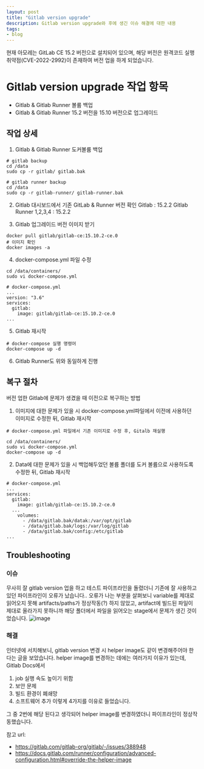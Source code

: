 ```yaml
---
layout: post
title: "Gitlab version upgrade"
description: Gitlab version upgrade와 후에 생긴 이슈 해결에 대한 내용
tags:
- blog
---
```


현재 아모레는 GitLab CE 15.2 버전으로 설치되어 있으며, 해당 버전은 원격코드 실행 취약점(CVE-2022-2992)이 존재하여 버전 업을 하게 되었습니다.


# Gitlab version upgrade 작업 항목
- Gitlab & Gitlab Runner  볼륨 백업
- Gitlab & Gitlab Runner  15.2 버전을 15.10 버전으로 업그레이드

## 작업 상세
1. Gitlab & Gitlab Runner 도커볼륨 백업
```
# gitlab backup
cd /data
sudo cp -r gitlab/ gitlab.bak

# gitlab runner backup
cd /data
sudo cp -r gitlab-runner/ gitlab-runner.bak
```

2. Gitlab 대시보드에서 기존 GitLab & Runner 버전 확인
Gitlab : 15.2.2
Gitlab Runner 1,2,3,4 : 15.2.2

3. Gitlab 업그레이드 버전 이미지 받기
```
docker pull gitlab/gitlab-ce:15.10.2-ce.0
# 이미지 확인
docker images -a
```

4. docker-compose.yml 파일 수정
```
cd /data/containers/
sudo vi docker-compose.yml

# docker-compose.yml
...
version: "3.6"
services:
  gitlab:
    image: gitlab/gitlab-ce:15.10.2-ce.0
...
```

5. Gitlab 재시작
```
# docker-compose 실행 명령어
docker-compose up -d
```

6. Gitlab Runner도 위와 동일하게 진행


## 복구 절차
버전 업한 Gitlab에 문제가 생겼을 때 이전으로 복구하는 방법

1. 이미지에 대한 문제가 있을 시
docker-compose.yml파일에서 이전에 사용하던 이미지로 수정한 뒤, Gitlab 재시작
```
# docker-compose.yml 파일에서 기존 이미지로 수정 후, Gitalb 재실행

cd /data/containers/
sudo vi docker-compose.yml
docker-compose up -d
```

2. Data에 대한 문제가 있을 시
백업해두었던 볼륨 폴더를 도커 볼륨으로 사용하도록 수정한 뒤, Gitlab 재시작
```
# docker-compose.yml
...
services:
  gitlab:
    image: gitlab/gitlab-ce:15.10.2-ce.0
  ...
    volumes:
      - /data/gitlab.bak/datak:/var/opt/gitlab
      - /data/gitlab.bak/logs:/var/log/gitlab
      - /data/gitlab.bak/config:/etc/gitlab
...
```


## Troubleshooting
### 이슈
무사히 잘 gitlab version 업을 하고 테스트 파이프라인을 돌렸더니 기존에 잘 사용하고 있던 파이프라인이 오류가 났습니다..
오류가 나는 부분을 살펴보니 variable를 제대로 읽어오지 못해 artifacts/paths가 정상작동(?) 하지 않았고, 
artifact에 빌드된 파일이 제대로 올라가지 못하니까 해당 폴더에서 파일을 읽어오는 stage에서 문제가 생긴 것이었습니다.
![image](https://user-images.githubusercontent.com/32283544/234451235-d5614865-061a-46db-bb3c-ccec66c27523.png)


### 해결
인터넷에 서치해보니, gitlab version 변경 시 helper image도 같이 변경해주어야 한다는 글을 보았습니다.
helper image를 변경하는 데에는 여러가지 이유가 있는데, Gitlab Docs에서
1. job 실행 속도 높이기 위함
2. 보안 문제
3. 빌드 환경이 폐쇄망
4. 소프트웨어 추가
이렇게 4가지를 이유로 들었습니다.

그 중 2번에 해당 된다고 생각되어 helper image를 변경하였더니 파이프라인이 정상작동했습니다.

참고 url: 
- https://gitlab.com/gitlab-org/gitlab/-/issues/388948
- https://docs.gitlab.com/runner/configuration/advanced-configuration.html#override-the-helper-image

